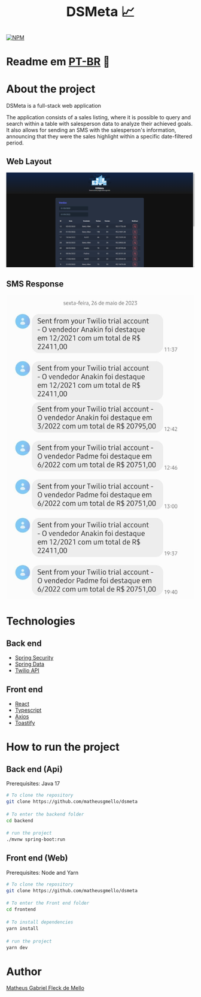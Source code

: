 <h1 align="center" style="font-size:36px;">DSMeta 📈</h1>


[![NPM](https://img.shields.io/npm/l/react)](https://github.com/matheusgmello/dsmeta/blob/main/LICENSE) 

# Readme em [PT-BR](https://github.com/matheusgmello/dsmeta/blob/main/README-PT-BR.md) 📜

# About the project

DSMeta is a full-stack web application

The application consists of a sales listing, where it is possible to query and search within a table with salesperson data to analyze their achieved goals. It also allows for sending an SMS with the salesperson's information, announcing that they were the sales highlight within a specific date-filtered period.

## Web Layout
![Web 1](https://github.com/matheusgmello/dsmeta/blob/52c65e36e38d6cef3bcff8a7bf54be6c62b88366/assets/DSMeta.png)

## SMS Response
![SMS RESPOSTA](https://github.com/matheusgmello/dsmeta/blob/52c65e36e38d6cef3bcff8a7bf54be6c62b88366/assets/SMS.jpeg)

# Technologies

## Back end
- [Spring Security](https://spring.io/projects/spring-security)
- [Spring Data](https://spring.io/projects/spring-data)
- [Twilio API](https://www.twilio.com/pt-br/docs/usage/api)

## Front end
- [React](https://react.dev/learn)
- [Typescript](https://www.typescriptlang.org/)
- [Axios](https://axios-http.com/)
- [Toastify](https://www.npmjs.com/package/react-toastify)
  
# How to run the project

## Back end (Api)
Prerequisites: Java 17
```bash
# To clone the repository
git clone https://github.com/matheusgmello/dsmeta

# To enter the backend folder
cd backend

# run the project
./mvnw spring-boot:run
```

## Front end (Web)
Prerequisites: Node and Yarn

```bash
# To clone the repository
git clone https://github.com/matheusgmello/dsmeta

# To enter the Front end folder
cd frontend

# To install dependencies
yarn install

# run the project
yarn dev
```

# Author
[Matheus Gabriel Fleck de Mello](https://www.linkedin.com/in/matheus-gabriel-fleck-de-mello/)
